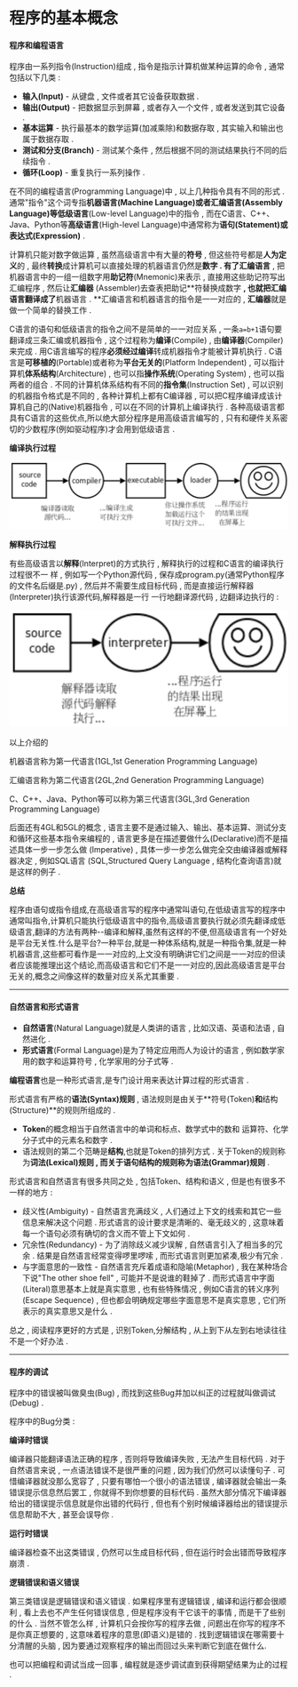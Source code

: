 # 程序的基本概念

#### 程序和编程语言

程序由一系列指令\(Instruction\)组成 , 指令是指示计算机做某种运算的命令 , 通常包括以下几类 :

* **输入\(Input\)** - 从键盘 , 文件或者其它设备获取数据 . 
* **输出\(Output\)** - 把数据显示到屏幕 , 或者存入一个文件 , 或者发送到其它设备 . 
* **基本运算** - 执行最基本的数学运算\(加减乘除\)和数据存取 , 其实输入和输出也属于数据存取 . 
* **测试和分支\(Branch\)** - 测试某个条件 , 然后根据不同的测试结果执行不同的后续指令 . 
* **循环\(Loop\)** - 重复执行一系列操作 . 

在不同的编程语言\(Programming Language\)中 , 以上几种指令具有不同的形式 . 通常"指令"这个词专指**机器语言\(Machine Language\)**或者**汇编语言\(Assembly Language\)**等**低级语言**\(Low-level Language\)中的指令 , 而在C语言、C++、Java、Python等**高级语言**\(High-level Language\)中通常称为**语句\(Statement\)**或**表达式\(Expression\)** .

计算机只能对数字做运算 , 虽然高级语言中有大量的**符号** , 但这些符号都是**人为定义**的 , 最终**转换**成计算机可以直接处理的机器语言仍然是**数字 . **有了**汇编语言** , 把机器语言中的一组一组数字用**助记符**\(Mnemonic\)来表示 , 直接用这些助记符写出汇编程序 , 然后让**汇编器** \(Assembler\)去查表把助记**符替换成数字 **, 也就把汇编语言翻译成了**机器语言 . **汇编语言和机器语言的指令是一一对应的 , **汇编器**就是做一个简单的替换工作 .

C语言的语句和低级语言的指令之间不是简单的一一对应关系 , 一条`a=b+1`语句要翻译成三条汇编或机器指令 , 这个过程称为**编译**\(Compile\) , 由**编译器**\(Compiler\)来完成  . 用C语言编写的程序**必须经过编译**转成机器指令才能被计算机执行 . C语言是**可移植的**\(Portable\)或者称为**平台无关的**\(Platform Independent\) , 可以指计算机**体系结构**\(Architecture\) , 也可以指**操作系统**\(Operating System\) , 也可以指两者的组合 . 不同的计算机体系结构有不同的**指令集**\(Instruction Set\) , 可以识别的机器指令格式是不同的 , 各种计算机上都有C编译器 , 可以把C程序编译成该计算机自己的\(Native\)机器指令 , 可以在不同的计算机上编译执行 . 各种高级语言都具有C语言的这些优点,所以绝大部分程序是用高级语言编写的 , 只有和硬件关系密切的少数程序\(例如驱动程序\)才会用到低级语言 .

**编译执行过程**

![](/assets/bianyizhixingguocheng.png)

**解释执行过程**

有些高级语言以**解释**\(Interpret\)的方式执行 , 解释执行的过程和C语言的编译执行过程很不一 样 , 例如写一个Python源代码 , 保存成program.py\(通常Python程序的文件名后缀是.py\) , 然后并不需要生成目标代码 , 而是直接运行解释器\(Interpreter\)执行该源代码,解释器是一行 一行地翻译源代码 , 边翻译边执行的 :

![](/assets/jieshizhixingguocheng.png)

以上介绍的

机器语言称为第一代语言\(1GL,1st Generation Programming Language\)

汇编语言称为第二代语言\(2GL,2nd Generation Programming Language\)

C、C++、Java、Python等可以称为第三代语言\(3GL,3rd Generation Programming Language\)

后面还有4GL和5GL的概念 , 语言主要不是通过输入、输出、基本运算、测试分支和循环这些基本指令来编程的 , 语言更多是在描述要做什么\(Declarative\)而不是描述具体一步一步怎么做 \(Imperative\) , 具体一步一步怎么做完全交由编译器或解释器决定 , 例如SQL语言 \(SQL,Structured Query Language , 结构化查询语言\)就是这样的例子 .

**总结**

程序由语句或指令组成,在高级语言写的程序中通常叫语句,在低级语言写的程序中通常叫指令,计算机只能执行低级语言中的指令,高级语言要执行就必须先翻译成低级语言,翻译的方法有两种--编译和解释,虽然有这样的不便,但高级语言有一个好处是平台无关性.什么是平台?一种平台,就是一种体系结构,就是一种指令集,就是一种机器语言,这些都可看作是一一对应的,上文没有明确讲它们之间是一一对应的但读者应该能推理出这个结论,而高级语言和它们不是一一对应的,因此高级语言是平台无关的,概念之间像这样的数量对应关系尤其重要 .

---

#### 自然语言和形式语言

* **自然语言**\(Natural Language\)就是人类讲的语言 , 比如汉语、英语和法语 , 自然进化 . 
* **形式语言**\(Formal Language\)是为了特定应用而人为设计的语言 , 例如数学家用的数字和运算符号 , 化学家用的分子式等 . 

**编程语言**也是一种形式语言,是专门设计用来表达计算过程的形式语言 .

形式语言有严格的**语法\(Syntax\)规则** , 语法规则是由关于**符号\(Token\)**和**结构\(Structure\)**的规则所组成的 .

* **Token**的概念相当于自然语言中的单词和标点、数学式中的数和 运算符、化学分子式中的元素名和数字 . 
* 语法规则的第二个范畴是**结构**,也就是Token的排列方式 . 关于Token的规则称为**词法\(Lexical\)规则 **, 而关于语句结构的规则称为**语法\(Grammar\)规则** . 

形式语言和自然语言有很多共同之处 , 包括Token、结构和语义 , 但是也有很多不一样的地方 :

* 歧义性\(Ambiguity\) - 自然语言充满歧义 , 人们通过上下文的线索和其它一些信息来解决这个问题 . 形式语言的设计要求是清晰的、毫无歧义的 , 这意味着每一个语句必须有确切的含义而不管上下文如何 . 
* 冗余性\(Redundancy\) - 为了消除歧义减少误解 , 自然语言引入了相当多的冗余 . 结果是自然语言经常变得啰里啰嗦 , 而形式语言则更加紧凑,极少有冗余 . 
* 与字面意思的一致性 - 自然语言充斥着成语和隐喻\(Metaphor\) , 我在某种场合下说"The other shoe fell" , 可能并不是说谁的鞋掉了 . 而形式语言中字面\(Literal\)意思基本上就是真实意思 , 也有些特殊情况 , 例如C语言的转义序列\(Escape Sequence\) , 但也都会明确规定哪些字面意思不是真实意思 , 它们所表示的真实意思又是什么 . 

总之 , 阅读程序更好的方式是 , 识别Token,分解结构 , 从上到下从左到右地读往往不是一个好办法 .

---

#### 程序的调试

程序中的错误被叫做臭虫\(Bug\) , 而找到这些Bug并加以纠正的过程就叫做调试\(Debug\) .

程序中的Bug分类 :

**编译时错误**

编译器只能翻译语法正确的程序 , 否则将导致编译失败 , 无法产生目标代码 . 对于自然语言来说 , 一点语法错误不是很严重的问题 , 因为我们仍然可以读懂句子 . 可惜编译器就没那么宽容了 , 只要有哪怕一个很小的语法错误 , 编译器就会输出一条错误提示信息然后罢工 , 你就得不到你想要的目标代码 . 虽然大部分情况下编译器给出的错误提示信息就是你出错的代码行 , 但也有个别时候编译器给出的错误提示信息帮助不大 , 甚至会误导你 .

**运行时错误**

编译器检查不出这类错误 , 仍然可以生成目标代码 , 但在运行时会出错而导致程序崩溃 .

**逻辑错误和语义错误**

第三类错误是逻辑错误和语义错误 . 如果程序里有逻辑错误 , 编译和运行都会很顺利 , 看上去也不产生任何错误信息 , 但是程序没有干它该干的事情 , 而是干了些别的什么 . 当然不管怎么样 , 计算机只会按你写的程序去做 , 问题出在你写的程序不是你真正想要的 , 这意味着程序的意思\(即语义\)是错的 . 找到逻辑错误在哪需要十分清醒的头脑 , 因为要通过观察程序的输出而回过头来判断它到底在做什么.

也可以把编程和调试当成一回事 , 编程就是逐步调试直到获得期望结果为止的过程 . 



